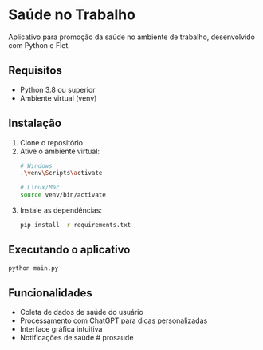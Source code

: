 # Saúde no Trabalho

Aplicativo para promoção da saúde no ambiente de trabalho, desenvolvido com Python e Flet.

## Requisitos

- Python 3.8 ou superior
- Ambiente virtual (venv)

## Instalação

1. Clone o repositório
2. Ative o ambiente virtual:
   ```bash
   # Windows
   .\venv\Scripts\activate
   
   # Linux/Mac
   source venv/bin/activate
   ```
3. Instale as dependências:
   ```bash
   pip install -r requirements.txt
   ```

## Executando o aplicativo

```bash
python main.py
```

## Funcionalidades

- Coleta de dados de saúde do usuário
- Processamento com ChatGPT para dicas personalizadas
- Interface gráfica intuitiva
- Notificações de saúde #   p r o s a u d e  
 